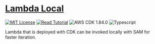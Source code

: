 # [Lambda Local](https://apoorv.blog/posts/invoke-cdk-lambda-locally-with-sam.html)

[![MIT License](https://badgen.now.sh/badge/License/MIT/blue)](https://github.com/apoorvmote/cdk-examples/blob/master/License.md)
[![Read Tutorial](https://badgen.now.sh/badge/Read/Tutorial/purple)](https://apoorv.blog/posts/invoke-cdk-lambda-locally-with-sam.html)
![AWS CDK 1.84.0](https://badgen.net/badge/aws-cdk/1.84.0/yellow)
![Typescript](https://badgen.net/badge/icon/typescript?icon=typescript&label)

Lambda that is deployed with CDK can be invoked locally with SAM for faster iteration.